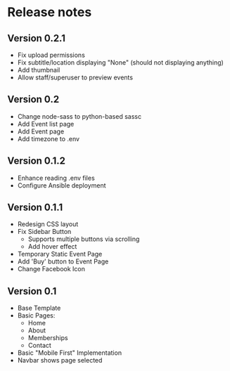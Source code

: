 # Release notes

## Version 0.2.1
- Fix upload permissions
- Fix subtitle/location displaying "None" (should not displaying anything)
- Add thumbnail
- Allow staff/superuser to preview events

## Version 0.2
- Change node-sass to python-based sassc
- Add Event list page
- Add Event page
- Add timezone to .env

## Version 0.1.2
- Enhance reading .env files
- Configure Ansible deployment

## Version 0.1.1
- Redesign CSS layout
- Fix Sidebar Button
    - Supports multiple buttons via scrolling
    - Add hover effect
- Temporary Static Event Page
- Add 'Buy' button to Event Page
- Change Facebook Icon

## Version 0.1
- Base Template
- Basic Pages:
    - Home
    - About
    - Memberships
    - Contact
- Basic "Mobile First" Implementation
- Navbar shows page selected
